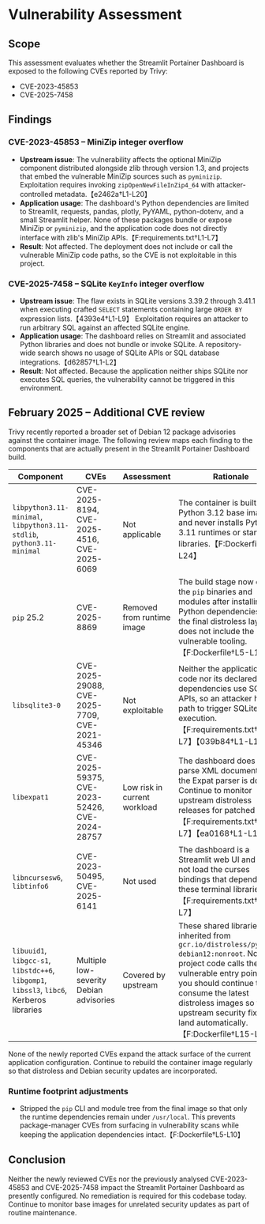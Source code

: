 # Vulnerability Assessment

## Scope
This assessment evaluates whether the Streamlit Portainer Dashboard is exposed to the following CVEs reported by Trivy:

- CVE-2023-45853
- CVE-2025-7458

## Findings
### CVE-2023-45853 – MiniZip integer overflow
- **Upstream issue**: The vulnerability affects the optional MiniZip component distributed alongside zlib through version 1.3, and projects that embed the vulnerable MiniZip sources such as `pyminizip`. Exploitation requires invoking `zipOpenNewFileInZip4_64` with attacker-controlled metadata.【e2462a†L1-L20】
- **Application usage**: The dashboard's Python dependencies are limited to Streamlit, requests, pandas, plotly, PyYAML, python-dotenv, and a small Streamlit helper. None of these packages bundle or expose MiniZip or `pyminizip`, and the application code does not directly interface with zlib's MiniZip APIs.【F:requirements.txt†L1-L7】
- **Result**: Not affected. The deployment does not include or call the vulnerable MiniZip code paths, so the CVE is not exploitable in this project.

### CVE-2025-7458 – SQLite `KeyInfo` integer overflow
- **Upstream issue**: The flaw exists in SQLite versions 3.39.2 through 3.41.1 when executing crafted `SELECT` statements containing large `ORDER BY` expression lists.【4393e4†L1-L9】 Exploitation requires an attacker to run arbitrary SQL against an affected SQLite engine.
- **Application usage**: The dashboard relies on Streamlit and associated Python libraries and does not bundle or invoke SQLite. A repository-wide search shows no usage of SQLite APIs or SQL database integrations.【d62857†L1-L2】
- **Result**: Not affected. Because the application neither ships SQLite nor executes SQL queries, the vulnerability cannot be triggered in this environment.

## February 2025 – Additional CVE review
Trivy recently reported a broader set of Debian 12 package advisories against the container image. The following review maps each
finding to the components that are actually present in the Streamlit Portainer Dashboard build.

| Component | CVEs | Assessment | Rationale |
| --- | --- | --- | --- |
| `libpython3.11-minimal`, `libpython3.11-stdlib`, `python3.11-minimal` | CVE-2025-8194, CVE-2025-4516, CVE-2025-6069 | Not applicable | The container is built from Python 3.12 base images and never installs Python 3.11 runtimes or standard libraries.【F:Dockerfile†L1-L24】 |
| `pip` 25.2 | CVE-2025-8869 | Removed from runtime image | The build stage now deletes the `pip` binaries and modules after installing the Python dependencies, so the final distroless layer does not include the vulnerable tooling.【F:Dockerfile†L5-L10】 |
| `libsqlite3-0` | CVE-2025-29088, CVE-2025-7709, CVE-2021-45346 | Not exploitable | Neither the application code nor its declared dependencies use SQLite APIs, so an attacker has no path to trigger SQLite query execution.【F:requirements.txt†L1-L7】【039b84†L1-L1】 |
| `libexpat1` | CVE-2025-59375, CVE-2023-52426, CVE-2024-28757 | Low risk in current workload | The dashboard does not parse XML documents, so the Expat parser is dormant. Continue to monitor upstream distroless releases for patched builds.【F:requirements.txt†L1-L7】【ea0168†L1-L1】 |
| `libncursesw6`, `libtinfo6` | CVE-2023-50495, CVE-2025-6141 | Not used | The dashboard is a Streamlit web UI and does not load the curses bindings that depend on these terminal libraries.【F:requirements.txt†L1-L7】 |
| `libuuid1`, `libgcc-s1`, `libstdc++6`, `libgomp1`, `libssl3`, `libc6`, Kerberos libraries | Multiple low-severity Debian advisories | Covered by upstream | These shared libraries are inherited from `gcr.io/distroless/python3-debian12:nonroot`. No project code calls their vulnerable entry points, but you should continue to consume the latest distroless images so that upstream security fixes land automatically.【F:Dockerfile†L15-L24】 |

None of the newly reported CVEs expand the attack surface of the current application configuration. Continue to rebuild the
container image regularly so that distroless and Debian security updates are incorporated.

### Runtime footprint adjustments
- Stripped the `pip` CLI and module tree from the final image so that only the runtime dependencies remain under `/usr/local`.
  This prevents package-manager CVEs from surfacing in vulnerability scans while keeping the application dependencies intact.【F:Dockerfile†L5-L10】

## Conclusion
Neither the newly reviewed CVEs nor the previously analysed CVE-2023-45853 and CVE-2025-7458 impact the Streamlit Portainer
Dashboard as presently configured. No remediation is required for this codebase today. Continue to monitor base images for
unrelated security updates as part of routine maintenance.
